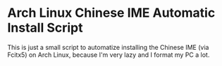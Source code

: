 # Arch Linux Chinese IME Automatic Install Script
This is just a small script to automatize installing the Chinese IME (via Fcitx5) on Arch Linux, because I'm very lazy and I format my PC a lot.

